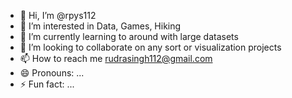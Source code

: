 - 👋 Hi, I’m @rpys112
- 👀 I’m interested in Data, Games, Hiking
- 🌱 I’m currently learning to around with large datasets
- 💞️ I’m looking to collaborate on any sort or visualization projects  
- 📫 How to reach me rudrasingh112@gmail.com 
- 😄 Pronouns: ...
- ⚡ Fun fact: ...

<!---
rpys112/rpys112 is a ✨ special ✨ repository because its `README.md` (this file) appears on your GitHub profile.
You can click the Preview link to take a look at your changes.
--->
